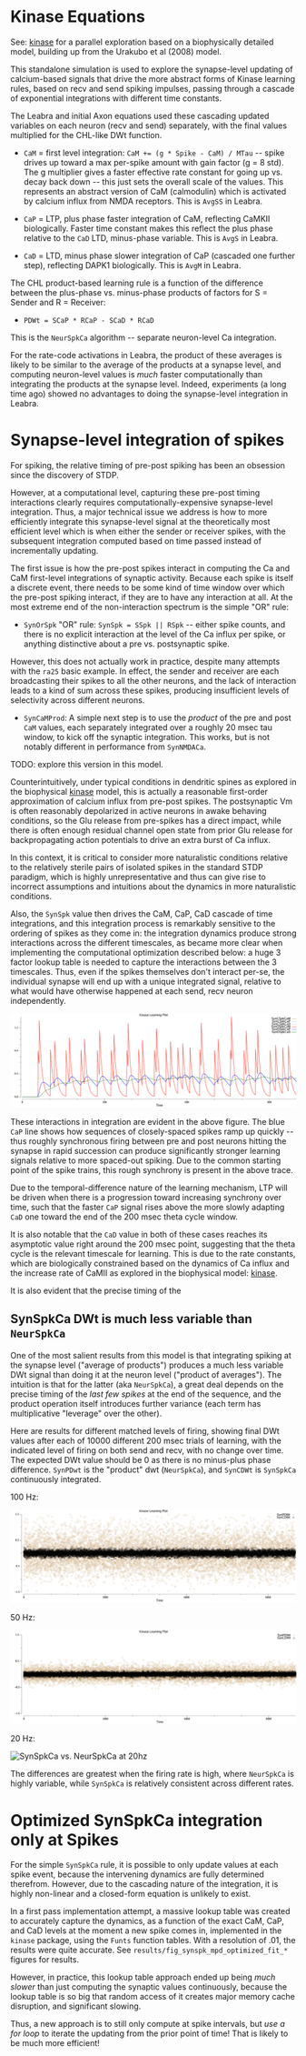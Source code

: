 # Kinase Equations

See: [kinase](https://github.com/ccnlab/kinase/tree/main/sims/kinase) for a parallel exploration based on a biophysically detailed model, building up from the Urakubo et al (2008) model.

This standalone simulation is used to explore the synapse-level updating of calcium-based signals that drive the more abstract forms of Kinase learning rules, based on recv and send spiking impulses, passing through a cascade of exponential integrations with different time constants.

The Leabra and initial Axon equations used these cascading updated variables on each neuron (recv and send) separately, with the final values multiplied for the CHL-like DWt function.

* `CaM` = first level integration: `CaM += (g * Spike - CaM) / MTau` -- spike drives up toward a max per-spike amount with gain factor (g = 8 std).  The g multiplier gives a faster effective rate constant for going up vs. decay back down -- this just sets the overall scale of the values.  This represents an abstract version of CaM (calmodulin) which is activated by calcium influx from NMDA receptors.  This is `AvgSS` in Leabra.

* `CaP` = LTP, plus phase faster integration of CaM, reflecting CaMKII biologically.  Faster time constant makes this reflect the plus phase relative to the `CaD` LTD, minus-phase variable.  This is `AvgS` in Leabra.

* `CaD` = LTD, minus phase slower integration of CaP (cascaded one further step), reflecting DAPK1 biologically.  This is `AvgM` in Leabra.

The CHL product-based learning rule is a function of the difference between the plus-phase vs. minus-phase products of factors for S = Sender and R = Receiver:

* `PDWt = SCaP * RCaP - SCaD * RCaD`

This is the `NeurSpkCa` algorithm -- separate neuron-level Ca integration.

For the rate-code activations in Leabra, the product of these averages is likely to be similar to the average of the products at a synapse level, and computing neuron-level values is *much* faster computationally than integrating the products at the synapse level.  Indeed, experiments (a long time ago) showed no advantages to doing the synapse-level integration in Leabra.

# Synapse-level integration of spikes

For spiking, the relative timing of pre-post spiking has been an obsession since the discovery of STDP.

However, at a computational level, capturing these pre-post timing interactions clearly requires computationally-expensive synapse-level integration.  Thus, a major technical issue we address is how to more efficiently integrate this synapse-level signal at the theoretically most efficient level which is when either the sender or receiver spikes, with the subsequent integration computed based on time passed instead of incrementally updating.

The first issue is how the pre-post spikes interact in computing the Ca and CaM first-level integrations of synaptic activity.  Because each spike is itself a discrete event, there needs to be some kind of time window over which the pre-post spiking interact, if they are to have any interaction at all.  At the most extreme end of the non-interaction spectrum is the simple "OR" rule:

* `SynOrSpk` "OR" rule: `SynSpk = SSpk || RSpk` -- either spike counts, and there is no explicit interaction at the level of the Ca influx per spike, or anything distinctive about a pre vs. postsynaptic spike.

However, this does not actually work in practice, despite many attempts with the `ra25` basic example.  In effect, the sender and receiver are each broadcasting their spikes to all the other neurons, and the lack of interaction leads to a kind of sum across these spikes, producing insufficient levels of selectivity across different neurons.

* `SynCaMProd`: A simple next step is to use the *product* of the pre and post `CaM` values, each separately integrated over a roughly 20 msec tau window, to kick off the synaptic integration.  This works, but is not notably different in performance from `SynNMDACa`.

TODO: explore this version in this model.

Counterintuitively, under typical conditions in dendritic spines as explored in the biophysical [kinase](https://github.com/ccnlab/kinase/tree/main/sims/kinase) model, this is actually a reasonable first-order approximation of calcium influx from pre-post spikes.  The postsynaptic Vm is often reasonably depolarized in active neurons in awake behaving conditions, so the Glu release from pre-spikes has a direct impact, while there is often enough residual channel open state from prior Glu release for backpropagating action potentials to drive an extra burst of Ca influx.

In this context, it is critical to consider more naturalistic conditions relative to the relatively sterile pairs of isolated spikes in the standard STDP paradigm, which is highly unrepresentative and thus can give rise to incorrect assumptions and intuitions about the dynamics in more naturalistic conditions. 

Also, the `SynSpk` value then drives the CaM, CaP, CaD cascade of time integrations, and this integration process is remarkably sensitive to the ordering of spikes as they come in: the integration dynamics produce strong interactions across the different timescales, as became more clear when implementing the computational optimization described below: a huge 3 factor lookup table is needed to capture the interactions between the 3 timescales.  Thus, even if the spikes themselves don't interact per-se, the individual synapse will end up with a unique integrated signal, relative to what would have otherwise happened at each send, recv neuron independently.

![20hz SynSpkCa integration](results/fig_synspk_mpd_optimized_fit_20hz_res01.png?raw=true "SynSpkCa for  20hz of both pre-post firing")

These interactions in integration are evident in the above figure.  The blue `CaP` line shows how sequences of closely-spaced spikes ramp up quickly -- thus roughly synchronous firing between pre and post neurons hitting the synapse in rapid succession can produce significantly stronger learning signals relative to more spaced-out spiking.  Due to the common starting point of the spike trains, this rough synchrony is present in the above trace.

Due to the temporal-difference nature of the learning mechanism, LTP will be driven when there is a progression toward increasing synchrony over time, such that the faster `CaP` signal rises above the more slowly adapting `CaD` one toward the end of the 200 msec theta cycle window.

It is also notable that the `CaD` value in both of these cases reaches its asymptotic value right around the 200 msec point, suggesting that the theta cycle is the relevant timescale for learning.  This is due to the rate constants, which are biologically constrained based on the dynamics of Ca influx and the increase rate of CaMII as explored in the biophysical model: [kinase](https://github.com/ccnlab/kinase/tree/main/sims/kinase).

It is also evident that the precise timing of the 

## SynSpkCa DWt is much less variable than `NeurSpkCa`

One of the most salient results from this model is that integrating spiking at the synapse level ("average of products") produces a much less variable DWt signal than doing it at the neuron level ("product of averages").  The intuition is that for the latter (aka `NeurSpkCa`), a great deal depends on the precise timing of the *last few spikes* at the end of the sequence, and the product operation itself introduces further variance (each term has multiplicative "leverage" over the other).

Here are results for different matched levels of firing, showing final DWt values after each of 10000 different 200 msec trials of learning, with the indicated level of firing on both send and recv, with no change over time.  The expected DWt value should be 0 as there is no minus-plus phase difference.  `SynPDwt` is the "product" dwt (`NeurSpkCa`), and `SynCDWt` is `SynSpkCa` continuously integrated.

100 Hz:

![SynSpkCa vs. NeurSpkCa at 100hz](results/fig_synspk_vs_neurspk_100hz.png?raw=true "SynSpkCa vs. NeurSpkCa at 100hz")

50 Hz:

![SynSpkCa vs. NeurSpkCa at 50hz](results/fig_synspk_vs_neurspk_50hz.png?raw=true "SynSpkCa vs. NeurSpkCa at 50z")

20 Hz:

![SynSpkCa vs. NeurSpkCa at 20hz](results/fig_synspk_vs_neurspk_20hz.png?raw=true "SynSpkCa vs. NeurSpkCa at 20hz")

The differences are greatest when the firing rate is high, where `NeurSpkCa` is highly variable, while `SynSpkCa` is relatively consistent across different rates.

# Optimized SynSpkCa integration only at Spikes

For the simple `SynSpkCa` rule, it is possible to only update values at each spike event, because the intervening dynamics are fully determined therefrom.  However, due to the cascading nature of the integration, it is highly non-linear and a closed-form equation is unlikely to exist.  

In a first pass implementation attempt, a massive lookup table was created to accurately capture the dynamics, as a function of the exact CaM, CaP, and CaD levels at the moment a new spike comes in, implemented in the `kinase` package, using the `Funts` function tables.  With a resolution of .01, the results were quite accurate.  See `results/fig_synspk_mpd_optimized_fit_*` figures for results.

However, in practice, this lookup table approach ended up being *much slower* than just computing the synaptic values continuously, because the lookup table is so big that random access of it creates major memory cache disruption, and significant slowing.

Thus, a new approach is to still only compute at spike intervals, but *use a for loop* to iterate the updating from the prior point of time!  That is likely to be much more efficient!


